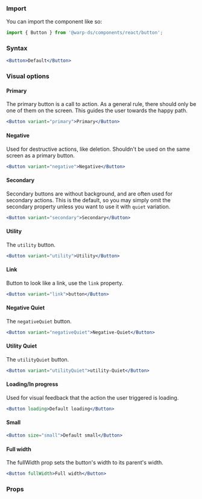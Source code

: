 ### Import

<warp-react-beta-note />

You can import the component like so:
```js
import { Button } from '@warp-ds/components/react/button';
```

### Syntax

```jsx example
<Button>Default</Button>
```

### Visual options

#### Primary

The primary button is a call to action. As a general rule, there should only be
one of them on the screen. This guides the user towards the happy path.

```jsx example
<Button variant="primary">Primary</Button>
```

#### Negative

Used for destructive actions, like deletion. Shouldn't be used on the same
screen as a primary button.

```jsx example
<Button variant="negative">Negative</Button>
```

#### Secondary

Secondary buttons are without background, and are often used for secondary actions.
This is the default, so you may simply omit the secondary property unless you want to use it with `quiet` variation.

```jsx example
<Button variant="secondary">Secondary</Button>
```

#### Utility
The `utility` button.

```jsx example
<Button variant="utility">Utility</Button>
```

#### Link
Button to look like a link, use the `link` property.

```jsx example
<Button variant="link">button</Button>
```

#### Negative Quiet
The `negativeQuiet` button.

```jsx example
<Button variant="negativeQuiet">Negative-Quiet</Button>
```

#### Utility Quiet
The `utilityQuiet` button.

```jsx example
<Button variant="utilityQuiet">utility-Quiet</Button>
```


#### Loading/In progress

Used for visual feedback that the action the user triggered is loading.

```jsx example
<Button loading>Default loading</Button>
```

#### Small

```jsx example
<Button size="small">Default small</Button>
```

#### Full width
The fullWidth prop sets the button's width to its parent's width. 

```jsx example
<Button fullWidth>Full width</Button>
```

### Props

<api-table type=react component="ButtonBeta" />
